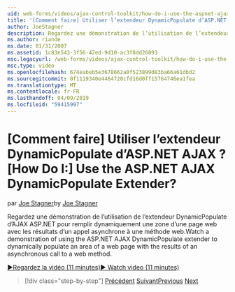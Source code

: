 ```yaml
---
uid: web-forms/videos/ajax-control-toolkit/how-do-i-use-the-aspnet-ajax-dynamicpopulate-extender
title: '[Comment faire] Utiliser l’extendeur DynamicPopulate d’ASP.NET AJAX ? | Microsoft Docs'
author: JoeStagner
description: Regardez une démonstration de l’utilisation de l’extendeur DynamicPopulate d’AJAX ASP.NET pour remplir dynamiquement une zone d’une page web avec les résultats d’une autorité de certification asynchrone...
ms.author: riande
ms.date: 01/31/2007
ms.assetid: 1c83e543-3f56-42ed-9d10-ac3f8dd26093
msc.legacyurl: /web-forms/videos/ajax-control-toolkit/how-do-i-use-the-aspnet-ajax-dynamicpopulate-extender
msc.type: video
ms.openlocfilehash: 674eabeb5e3678662a0f523899d83ba66a61dbd2
ms.sourcegitcommit: 0f1119340e4464720cfd16d0ff15764746ea1fea
ms.translationtype: MT
ms.contentlocale: fr-FR
ms.lasthandoff: 04/09/2019
ms.locfileid: "59415997"
---
```

# <a name="how-do-i-use-the-aspnet-ajax-dynamicpopulate-extender"></a><span data-ttu-id="b10ee-104">[Comment faire] Utiliser l’extendeur DynamicPopulate d’ASP.NET AJAX ?</span><span class="sxs-lookup"><span data-stu-id="b10ee-104">[How Do I:] Use the ASP.NET AJAX DynamicPopulate Extender?</span></span>

<span data-ttu-id="b10ee-105">par [Joe Stagner](https://github.com/JoeStagner)</span><span class="sxs-lookup"><span data-stu-id="b10ee-105">by [Joe Stagner](https://github.com/JoeStagner)</span></span>

<span data-ttu-id="b10ee-106">Regardez une démonstration de l’utilisation de l’extendeur DynamicPopulate d’AJAX ASP.NET pour remplir dynamiquement une zone d’une page web avec les résultats d’un appel asynchrone à une méthode web.</span><span class="sxs-lookup"><span data-stu-id="b10ee-106">Watch a demonstration of using the ASP.NET AJAX DynamicPopulate extender to dynamically populate an area of a web page with the results of an asynchronous call to a web method.</span></span>

[<span data-ttu-id="b10ee-107">&#9654;Regardez la vidéo (11 minutes)</span><span class="sxs-lookup"><span data-stu-id="b10ee-107">&#9654; Watch video (11 minutes)</span></span>](https://channel9.msdn.com/Blogs/ASP-NET-Site-Videos/how-do-i-use-the-aspnet-ajax-dynamicpopulate-extender)

> [!div class="step-by-step"]
> <span data-ttu-id="b10ee-108">[Précédent](how-do-i-use-the-aspnet-ajax-draggable-panel-extender.md)
> [Suivant](how-do-i-use-the-aspnet-ajax-filteredtextbox-extender.md)</span><span class="sxs-lookup"><span data-stu-id="b10ee-108">[Previous](how-do-i-use-the-aspnet-ajax-draggable-panel-extender.md)
[Next](how-do-i-use-the-aspnet-ajax-filteredtextbox-extender.md)</span></span>
